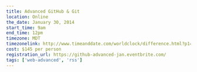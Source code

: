 ```yaml
---
title: Advanced GitHub & Git
location: Online
the_date: January 30, 2014
start_time: 9am
end_time: 12pm
timezone: MDT
timezonelink: http://www.timeanddate.com/worldclock/difference.html?p1=75
cost: $145 per person
registration_url: https://github-advanced-jan.eventbrite.com/
tags: ['web-advanced', 'rss']
---
```

